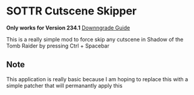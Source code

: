 # SOTTR Cutscene Skipper
 **Only works for Version 234.1** [Downngrade Guide](https://www.speedrun.com/trshadow/guide/4yi80)
 
 
This is a really simple mod to force skip any cutscene in Shadow of the Tomb Raider by pressing Ctrl + Spacebar

## Note

This application is really basic because I am hoping to replace this with a simple patcher that will permanantly apply this
